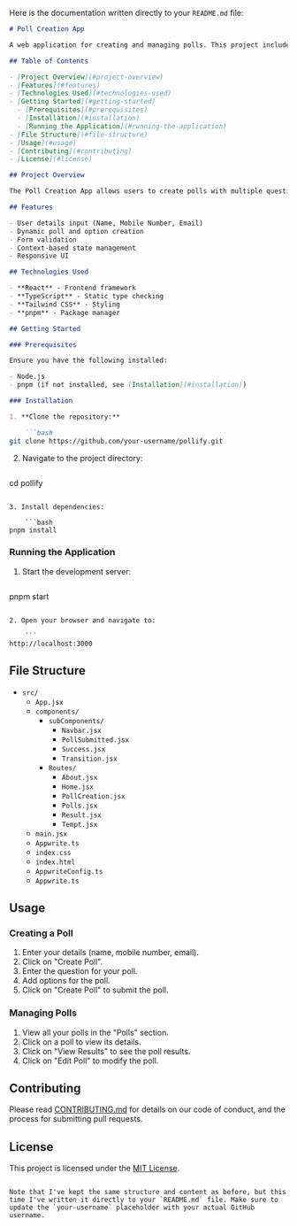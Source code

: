 

Here is the documentation written directly to your `README.md` file:

```markdown
# Poll Creation App

A web application for creating and managing polls. This project includes features for user input, poll creation, and validation.

## Table of Contents

- [Project Overview](#project-overview)
- [Features](#features)
- [Technologies Used](#technologies-used)
- [Getting Started](#getting-started)
  - [Prerequisites](#prerequisites)
  - [Installation](#installation)
  - [Running the Application](#running-the-application)
- [File Structure](#file-structure)
- [Usage](#usage)
- [Contributing](#contributing)
- [License](#license)

## Project Overview

The Poll Creation App allows users to create polls with multiple questions and options. Users can also input their details, and the app will validate the form before submission.

## Features

- User details input (Name, Mobile Number, Email)
- Dynamic poll and option creation
- Form validation
- Context-based state management
- Responsive UI

## Technologies Used

- **React** - Frontend framework
- **TypeScript** - Static type checking
- **Tailwind CSS** - Styling
- **pnpm** - Package manager

## Getting Started

### Prerequisites

Ensure you have the following installed:

- Node.js
- pnpm (if not installed, see [Installation](#installation))

### Installation

1. **Clone the repository:**

    ```bash
git clone https://github.com/your-username/pollify.git
```

2. Navigate to the project directory:

    ```bash
cd pollify
```

3. Install dependencies:

    ```bash
pnpm install
```

### Running the Application

1. Start the development server:

    ```bash
pnpm start
```

2. Open your browser and navigate to:

    ```
http://localhost:3000
```

## File Structure

- `src/`
  - `App.jsx`
  - `components/`
    - `subComponents/`
      - `Navbar.jsx`
      - `PollSubmitted.jsx`
      - `Success.jsx`
      - `Transition.jsx`
    - `Routes/`
      - `About.jsx`
      - `Home.jsx`
      - `PollCreation.jsx`
      - `Polls.jsx`
      - `Result.jsx`
      - `Tempt.jsx`
  - `main.jsx`
  - `Appwrite.ts`
  - `index.css`
  - `index.html`
  - `AppwriteConfig.ts`
  - `Appwrite.ts`

## Usage

### Creating a Poll

1. Enter your details (name, mobile number, email).
2. Click on "Create Poll".
3. Enter the question for your poll.
4. Add options for the poll.
5. Click on "Create Poll" to submit the poll.

### Managing Polls

1. View all your polls in the "Polls" section.
2. Click on a poll to view its details.
3. Click on "View Results" to see the poll results.
4. Click on "Edit Poll" to modify the poll.

## Contributing

Please read [CONTRIBUTING.md](CONTRIBUTING.md) for details on our code of conduct, and the process for submitting pull requests.

## License

This project is licensed under the [MIT License](LICENSE).
```

Note that I've kept the same structure and content as before, but this time I've written it directly to your `README.md` file. Make sure to update the `your-username` placeholder with your actual GitHub username.